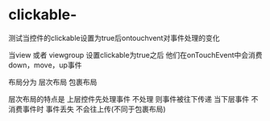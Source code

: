 # clickable-
测试当控件的clickable设置为true后ontouchvent对事件处理的变化

当view 或者 viewgroup 设置clickable为true之后 他们在onTouchEvent中会消费down，move，up事件

布局分为  层次布局  包裹布局

层次布局的特点是  上层控件先处理事件 不处理 则事件被往下传递
				当下层事件 不消费事件时  事件丢失 不会往上传(不同于包裹布局)
